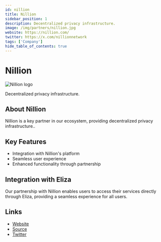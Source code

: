```yaml
---
id: nillion
title: Nillion
sidebar_position: 1
description: Decentralized privacy infrastructure.
image: /img/partners/nillion.jpg
website: https://nillion.com/
twitter: https://x.com/nillionnetwork
tags: ['Company']
hide_table_of_contents: true
---
```


# Nillion

<div className="partner-logo">
  <img src="/img/partners/nillion.jpg" alt="Nillion logo" />
</div>

Decentralized privacy infrastructure.

## About Nillion

Nillion is a key partner in our ecosystem, providing decentralized privacy infrastructure..

## Key Features

- Integration with Nillion's platform
- Seamless user experience
- Enhanced functionality through partnership

## Integration with Eliza

Our partnership with Nillion enables users to access their services directly through Eliza, providing a seamless experience for all users.

## Links

- [Website](https://nillion.com/)
- [Source](https://nillion.com/)
- [Twitter](https://x.com/nillionnetwork)
